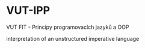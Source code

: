 # VUT-IPP
VUT FIT - Principy programovacích jazyků a OOP

interpretation of an unstructured imperative language

